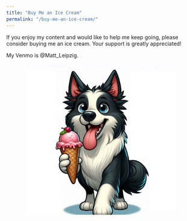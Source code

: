 ```yaml
---
title: "Buy Me an Ice Cream"
permalink: "/buy-me-an-ice-cream/"
---
```


<style type="text/css" media="screen">
  .image-container {
    text-align: center;
  }
  img {
    max-width: 100%;
    height: auto;
    max-height: 400px; /* Set a maximum height for the image */
  }
</style>

If you enjoy my content and would like to help me keep going, please consider buying me an ice cream. Your support is greatly appreciated!

My Venmo is @Matt_Leipzig.

<div class="image-container">
  <img src="/assets/images/ice_cream_boy.jpeg" alt="yum yum">
</div>
